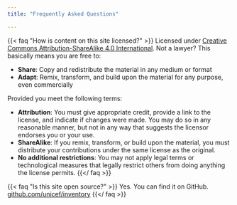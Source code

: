 ```yaml
---
title: "Frequently Asked Questions"

---
```


{{< faq "How is content on this site licensed?" >}}
Licensed under [Creative Commons Attribution-ShareAlike 4.0 International](https://creativecommons.org/licenses/by-sa/4.0/).
Not a lawyer?
This basically means you are free to:

* **Share**:
  Copy and redistribute the material in any medium or format
* **Adapt**:
  Remix, transform, and build upon the material for any purpose, even commercially

Provided you meet the following terms:

* **Attribution**:
  You must give appropriate credit, provide a link to the license, and indicate if changes were made.
  You may do so in any reasonable manner, but not in any way that suggests the licensor endorses you or your use.
* **ShareAlike**:
  If you remix, transform, or build upon the material, you must distribute your contributions under the same license as the original.
* **No additional restrictions**:
  You may not apply legal terms or technological measures that legally restrict others from doing anything the license permits.
{{</ faq >}}

{{< faq "Is this site open source?" >}}
Yes.
You can find it on GitHub.
[github.com/unicef/inventory](https://github.com/unicef/inventory)
{{</ faq >}}
